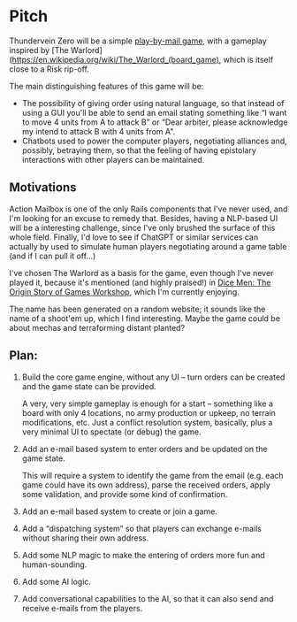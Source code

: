# Pitch

Thundervein Zero will be a simple [play-by-mail game](https://en.wikipedia.org/wiki/Play-by-mail_game), with a gameplay 
inspired by [The Warlord](https://en.wikipedia.org/wiki/The_Warlord_(board_game), which is itself close to a Risk rip-off.

The main distinguishing features of this game will be:

- The possibility of giving order using natural language, so that instead of using a GUI you'll be able to send an email 
  stating something like “I want to move 4 units from A to attack B” or “Dear arbiter, please acknowledge my intend to 
  attack B with 4 units from A".
- Chatbots used to power the computer players, negotiating alliances and, possibly, betraying them, so that the feeling 
  of having epistolary interactions with other players can be maintained.

## Motivations

Action Mailbox is one of the only Rails components that I've never used, and I'm looking for an excuse to remedy that. 
Besides, having a NLP-based UI will be a interesting challenge, since I've only brushed the surface of this whole field. 
Finally, I'd love to see if ChatGPT or similar services can actually by used to simulate human players negotiating around 
a game table (and if I can pull it off…)

I've chosen The Warlord as a basis for the game, even though I've never played it, because it's mentioned (and highly 
praised!) in [Dice Men: The Origin Story of Games Workshop](https://unbound.com/books/games-workshop/), which I'm 
currently enjoying.

The name has been generated on a random website; it sounds like the name of a shoot'em up, which I find interesting. 
Maybe the game could be about mechas and terraforming distant planted?

## Plan:

1.  Build the core game engine, without any UI – turn orders can be created and the game state can be provided.

    A very, very simple gameplay is enough for a start – something like a board with only 4 locations, no 
    army production or upkeep, no terrain modifications, etc. Just a conflict resolution system, basically, 
    plus a very minimal UI to spectate (or debug) the game.
2.  Add an e-mail based system to enter orders and be updated on the game state.

    This will require a system to identify the game from the email (e.g. each game could have its own address), 
    parse the received orders, apply some validation, and provide some kind of confirmation.   
3.  Add an e-mail based system to create or join a game.
4.  Add a “dispatching system” so that players can exchange e-mails without sharing their own address.
5.  Add some NLP magic to make the entering of orders more fun and human-sounding.
6.  Add some AI logic.
7.  Add conversational capabilities to the AI, so that it can also send and receive e-mails from the players.
